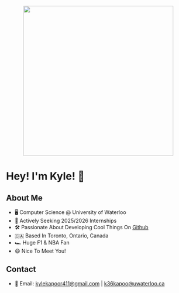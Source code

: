 <p align="center">
<img src="[https://unsplash.com/photos/turned-on-flat-screen-television-5Xwaj9gaR0g](https://unsplash.com/photos/turned-on-flat-screen-television-5Xwaj9gaR0g)" width="410" />
</p>

# Hey! I'm Kyle! 👋

## About Me
* 🖥 Computer Science @ University of Waterloo
* 🚀 Actively Seeking 2025/2026 Internships
* 🛠 Passionate About Developing Cool Things On [Github](https://github.com/kylekapoor?tab=repositories)
* 🇨🇦 Based In Toronto, Ontario, Canada
* 🏎 Huge F1 & NBA Fan
* 😄 Nice To Meet You!

## Contact
- 📧 Email: [kylekapoor411@gmail.com](mailto:kylekapoor411@gmail.com) | [k36kapoo@uwaterloo.ca](mailto:k36kapoo@uwaterloo.ca)
